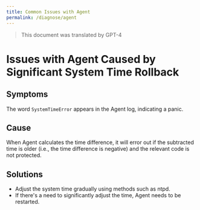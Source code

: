 ```yaml
---
title: Common Issues with Agent
permalink: /diagnose/agent
---
```


> This document was translated by GPT-4

# Issues with Agent Caused by Significant System Time Rollback

## Symptoms

The word `SystemTimeError` appears in the Agent log, indicating a panic.

## Cause

When Agent calculates the time difference, it will error out if the subtracted time is older (i.e., the time difference is negative) and the relevant code is not protected.

## Solutions

- Adjust the system time gradually using methods such as ntpd.
- If there's a need to significantly adjust the time, Agent needs to be restarted.
